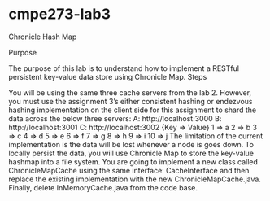 # cmpe273-lab3
Chronicle Hash Map

Purpose

The purpose of this lab is to understand how to implement a RESTful persistent key-value data store using Chronicle Map.
Steps

You will be using the same three cache servers from the lab 2. However, you must use the assignment 3’s either consistent hashing or endezvous hashing implementation on the client side for this assignment to shard the data across the below three servers:
A: http://localhost:3000
B: http://localhost:3001
C: http://localhost:3002
{Key => Value}
1 => a
2 => b
3 => c
4 => d
5 => e
6 => f
7 => g
8 => h
9 => i
10 => j
The limitation of the current implementation is the data will be lost whenever a node is goes down. To locally persist the data, you will use Chronicle Map to store the key-value hashmap into a file system. You are going to implement a new class called ChronicleMapCache using the same interface: CacheInterface and then replace the existing implementation with the new ChronicleMapCache.java. Finally, delete InMemoryCache.java from the code base.
